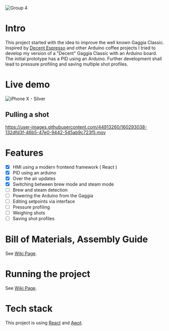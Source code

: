 ![Group 4](https://user-images.githubusercontent.com/44913260/160802947-6aca768c-5619-4670-83ce-591fc2acfbc8.svg)

# Intro

This project started with the idea to improve the well known Gaggia Classic. Inspired by [Decent Espresso](https://decentespresso.com) and other Arduino coffee projects I tried to develop my version of a "Decent" Gaggia Classic with an Arduino board. The initial prototype has a PID using an Arduino. Further development shall lead to pressure profiling and saving multiple shot profiles.



# Live demo


![iPhone X - Silver](https://user-images.githubusercontent.com/44913260/161289697-da7a7d5f-2ad3-405d-9e5c-08d7b408ceaa.png)

## Pulling a shot
https://user-images.githubusercontent.com/44913260/160293038-132dfd3f-46b5-47e0-9442-545ab9c723f5.mov

# Features
- [x] HMI using a modern frontend framework ( React )
- [x] PID using an arduino
- [x] Over the air updates
- [x] Switching between brew mode and steam mode
- [ ] Brew and steam detection
- [ ] Powering the Arduino from the Gaggia
- [ ] Editing setpoints via interface
- [ ] Pressure profiling
- [ ] Weighing shots
- [ ] Saving shot profiles

# Bill of Materials, Assembly Guide

See [Wiki Page](https://github.com/lukasdo/Decent-Gaggia/wiki/Bill-of-Materials).

# Running the project

See [Wiki Page](https://github.com/lukasdo/Decent-Gaggia/wiki/Running-the-project).


# Tech stack

This project is using [React](https://github.com/facebook/create-react-app) and [Awot](https://awot.net/en/guide/tutorial.html).



